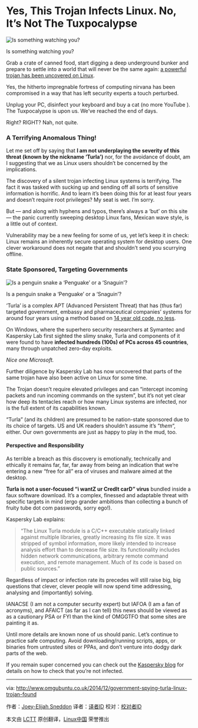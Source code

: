 Yes, This Trojan Infects Linux. No, It’s Not The Tuxpocalypse
================================================================================
![Is something watching you?](http://www.omgubuntu.co.uk/wp-content/uploads/2014/12/spyware.jpg)

Is something watching you?

Grab a crate of canned food, start digging a deep underground bunker and prepare to settle into a world that will never be the same again: [a powerful trojan has been uncovered on Linux][1].

Yes, the hitherto impregnable fortress of computing nirvana has been compromised in a way that has left security experts a touch perturbed.

Unplug your PC, disinfect your keyboard and buy a cat (no more YouTube ). The Tuxpocalypse is upon us. We’ve reached the end of days.

Right? RIGHT? Nah, not quite.

### A Terrifying Anomalous Thing! ###

Let me set off by saying that **I am not underplaying the severity of this threat (known by the nickname ‘Turla’)** nor, for the avoidance of doubt, am I suggesting that we as Linux users shouldn’t be concerned by the implications.

The discovery of a silent trojan infecting Linux systems is terrifying. The fact it was tasked with sucking up and sending off all sorts of sensitive information is horrific. And to learn it’s been doing this for at least four years and doesn’t require root privileges? My seat is wet. I’m sorry.

But — and along with hyphens and typos, there’s always a ‘but’ on this site — the panic currently sweeping desktop Linux fans, Mexican wave style, is a little out of context.

Vulnerability may be a new feeling for some of us, yet let’s keep it in check: Linux remains an inherently secure operating system for desktop users. One clever workaround does not negate that and shouldn’t send you scurrying offline.

### State Sponsored, Targeting Governments ###

![Is a penguin snake a ‘Penguake’ or a ‘Snaguin’?](http://www.omgubuntu.co.uk/wp-content/uploads/2014/12/penguin-snakle-by-icao-292x300.jpg)

Is a penguin snake a ‘Penguake’ or a ‘Snaguin’?

‘Turla’ is a complex APT (Advanced Persistent Threat) that has (thus far) targeted government, embassy and pharmaceutical companies’ systems for around four years using a method based on [14 year old code, no less][2].

On Windows, where the superhero security researchers at Symantec and Kaspersky Lab first sighted the slimy snake, Turla and components of it were found to have **infected hundreds (100s) of PCs across 45 countries**, many through unpatched zero-day exploits.

*Nice one Microsoft.* 

Further diligence by Kaspersky Lab has now uncovered that parts of the same trojan have also been active on Linux for some time.

The Trojan doesn’t require elevated privileges and can “intercept incoming packets and run incoming commands on the system”, but it’s not yet clear how deep its tentacles reach or how many Linux systems are infected, nor is the full extent of its capabilities known.

“Turla” (and its children) are presumed to be nation-state sponsored due to its choice of targets. US and UK readers shouldn’t assume it’s “*them*“, either. Our own governments are just as happy to play in the mud, too.

#### Perspective and Responsibility ####

As terrible a breach as this discovery is emotionally, technically and ethically it remains far, far, far away from being an indication that we’re entering a new “free for all” era of viruses and malware aimed at the desktop.

**Turla is not a user-focused “i wantZ ur CredIt carD” virus** bundled inside a faux software download. It’s a complex, finessed and adaptable threat with specific targets in mind (ergo grander ambitions than collecting a bunch of fruity tube dot com passwords, sorry ego!).

Kaspersky Lab explains:

> “The Linux Turla module is a C/C++ executable statically linked against multiple libraries, greatly increasing its file size. It was stripped of symbol information, more likely intended to increase analysis effort than to decrease file size. Its functionality includes hidden network communications, arbitrary remote command execution, and remote management. Much of its code is based on public sources.”

Regardless of impact or infection rate its precedes will still raise big, big questions that clever, clever people will now spend time addressing, analysing and (importantly) solving.

IANACSE (I am not a computer security expert) but IAFOA (I am a fan of acronyms), and AFAICT (as far as I can tell) this news should be viewed as as a cautionary PSA or FYI than the kind of OMGGTFO that some sites are painting it as.

Until more details are known none of us should panic. Let’s continue to practice safe computing. Avoid downloading/running scripts, apps, or binaries from untrusted sites or PPAs, and don’t venture into dodgy dark parts of the web.

If you remain super concerned you can check out the [Kaspersky blog][1] for details on how to check that you’re not infected.

--------------------------------------------------------------------------------

via: http://www.omgubuntu.co.uk/2014/12/government-spying-turla-linux-trojan-found

作者：[Joey-Elijah Sneddon][a]
译者：[译者ID](https://github.com/译者ID)
校对：[校对者ID](https://github.com/校对者ID)

本文由 [LCTT](https://github.com/LCTT/TranslateProject) 原创翻译，[Linux中国](http://linux.cn/) 荣誉推出

[a]:https://plus.google.com/117485690627814051450/?rel=author
[1]:https://securelist.com/blog/research/67962/the-penquin-turla-2/
[2]:https://twitter.com/joernchen/status/542060412188262400
[3]:https://securelist.com/blog/research/67962/the-penquin-turla-2/